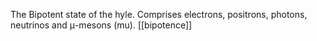 The Bipotent state of the hyle. Comprises electrons, positrons, photons, neutrinos and μ-mesons (mu). [[bipotence]]
